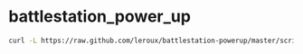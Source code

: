 battlestation_power_up
======================

```bash
curl -L https://raw.github.com/leroux/battlestation-powerup/master/scripts/bootstrap.sh | sh
```
